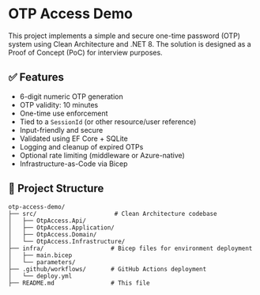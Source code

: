 # OTP Access Demo

This project implements a simple and secure one-time password (OTP) system using Clean Architecture and .NET 8. The solution is designed as a Proof of Concept (PoC) for interview purposes.

## ✅ Features

- 6-digit numeric OTP generation
- OTP validity: 10 minutes
- One-time use enforcement
- Tied to a `SessionId` (or other resource/user reference)
- Input-friendly and secure
- Validated using EF Core + SQLite
- Logging and cleanup of expired OTPs
- Optional rate limiting (middleware or Azure-native)
- Infrastructure-as-Code via Bicep

## 📂 Project Structure

```text
otp-access-demo/
├── src/                      # Clean Architecture codebase
│   ├── OtpAccess.Api/
│   ├── OtpAccess.Application/
│   ├── OtpAccess.Domain/
│   └── OtpAccess.Infrastructure/
├── infra/                   # Bicep files for environment deployment
│   ├── main.bicep
│   └── parameters/
├── .github/workflows/       # GitHub Actions deployment
│   └── deploy.yml
├── README.md                # This file
